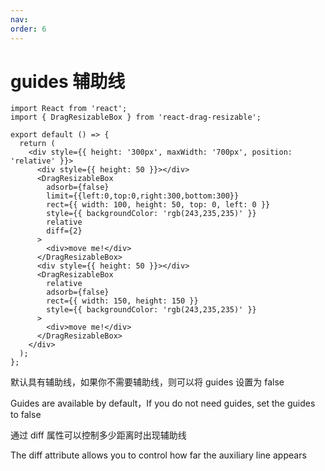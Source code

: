 ```yaml
---
nav:
order: 6
---
```


# guides 辅助线

```tsx
import React from 'react';
import { DragResizableBox } from 'react-drag-resizable';

export default () => {
  return (
    <div style={{ height: '300px', maxWidth: '700px', position: 'relative' }}>
      <div style={{ height: 50 }}></div>
      <DragResizableBox
        adsorb={false}
        limit={{left:0,top:0,right:300,bottom:300}}
        rect={{ width: 100, height: 50, top: 0, left: 0 }}
        style={{ backgroundColor: 'rgb(243,235,235)' }}
        relative
        diff={2}
      >
        <div>move me!</div>
      </DragResizableBox>
      <div style={{ height: 50 }}></div>
      <DragResizableBox
        relative
        adsorb={false}
        rect={{ width: 150, height: 150 }}
        style={{ backgroundColor: 'rgb(243,235,235)' }}
      >
        <div>move me!</div>
      </DragResizableBox>
    </div>
  );
};
```

默认具有辅助线，如果你不需要辅助线，则可以将 guides 设置为 false

Guides are available by default，If you do not need guides, set the guides to false

通过 diff 属性可以控制多少距离时出现辅助线

The diff attribute allows you to control how far the auxiliary line appears
